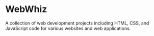 # WebWhiz
A collection of web development projects including HTML, CSS, and JavaScript code for various websites and web applications.

